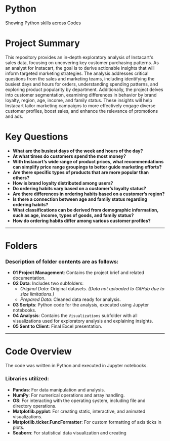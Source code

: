 # Python
Showing Python skills across Codes
# Project Summary

This repository provides an in-depth exploratory analysis of Instacart's sales data, focusing on uncovering key customer purchasing patterns. As an analyst for Instacart, the goal is to derive actionable insights that will inform targeted marketing strategies. The analysis addresses critical questions from the sales and marketing teams, including identifying the busiest days and hours for orders, understanding spending patterns, and exploring product popularity by department. Additionally, the project delves into customer segmentation, examining differences in behavior by brand loyalty, region, age, income, and family status. These insights will help Instacart tailor marketing campaigns to more effectively engage diverse customer profiles, boost sales, and enhance the relevance of promotions and ads.

# Key Questions

- **What are the busiest days of the week and hours of the day?**
- **At what times do customers spend the most money?**
- **With Instacart’s wide range of product prices, what recommendations can simplify price range groupings to better guide marketing efforts?**
- **Are there specific types of products that are more popular than others?**
- **How is brand loyalty distributed among users?**
- **Do ordering habits vary based on a customer’s loyalty status?**
- **Are there differences in ordering habits based on a customer’s region?**
- **Is there a connection between age and family status regarding ordering habits?**
- **What classifications can be derived from demographic information, such as age, income, types of goods, and family status?**
- **How do ordering habits differ among various customer profiles?**

---

# Folders

### Description of folder contents are as follows:

- **01 Project Management**: Contains the project brief and related documentation.
- **02 Data**: Includes two subfolders:
  - *Original Data*: Original datasets. *(Data not uploaded to GitHub due to size limitations.)*
  - *Prepared Data*: Cleaned data ready for analysis.
- **03 Scripts**: Python code for the analysis, executed using Jupyter notebooks.
- **04 Analysis**: Contains the `Visualizations` subfolder with all visualizations used for exploratory analysis and explaining insights.
- **05 Sent to Client**: Final Excel presentation.

---

# Code Overview

The code was written in Python and executed in Jupyter notebooks.

### Libraries utilized:

- **Pandas**: For data manipulation and analysis.
- **NumPy**: For numerical operations and array handling.
- **OS**: For interacting with the operating system, including file and directory operations.
- **Matplotlib.pyplot**: For creating static, interactive, and animated visualizations.
- **Matplotlib.ticker.FuncFormatter**: For custom formatting of axis ticks in plots.
- **Seaborn**: For statistical data visualization and creating
